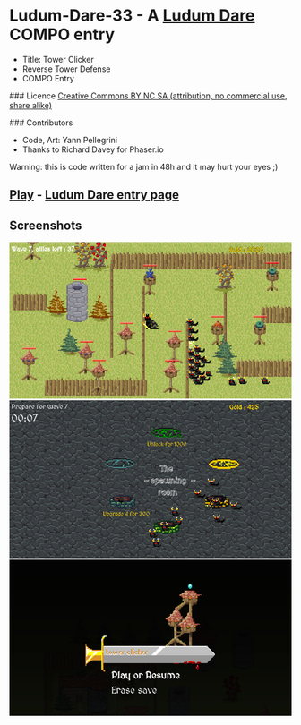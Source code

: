 # Ludum-Dare-33 - A [Ludum Dare](http://ludumdare.com/compo/rules/) COMPO entry
* Title: Tower Clicker
* Reverse Tower Defense
* COMPO Entry

### Licence
[Creative Commons BY NC SA (attribution, no commercial use, share alike)](https://creativecommons.org/licenses/by-nc-sa/2.0/)

### Contributors
* Code, Art: Yann Pellegrini
* Thanks to Richard Davey for Phaser.io

Warning: this is code written for a jam in 48h and it may hurt your eyes ;)

## [Play](https://yann-p.fr/ld33) -  [Ludum Dare entry page](http://ludumdare.com/compo/ludum-dare-33/?action=preview&uid=29641)



## Screenshots

![Preview](ld33_1.png?raw=true "Preview")
![Preview](ld33_2.jpg?raw=true "Preview")
![Preview](ld33_3.jpg?raw=true "Preview")
